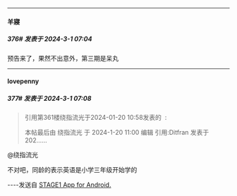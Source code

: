 ﻿
*****

####  羊寢  
##### 376#       发表于 2024-3-1 07:04

预告来了，果然不出意外，第三期是呆丸


*****

####  lovepenny  
##### 377#       发表于 2024-3-1 07:08

<blockquote>引用第361楼绕指流光于2024-01-20 10:58发表的  :

本帖最后由 绕指流光 于 2024-1-20 11:00 编辑 引用:Ditfran 发表于 202......</blockquote>
@绕指流光

不对吧，同龄的表示英语是小学三年级开始学的

----发送自 [STAGE1 App for Android.](http://stage1.5j4m.com/?1.37)

